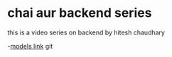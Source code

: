 # chai aur backend series

this is a video series on backend by hitesh  chaudhary

-[models link](https://app.eraser.io/workspace/YtPqZ1VogxGy1jzIDkzj)
git